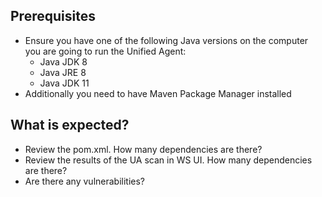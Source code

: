## Prerequisites
* Ensure you have one of the following Java versions on the computer you are going to run the Unified Agent: 
  * Java JDK 8
  * Java JRE 8
  * Java JDK 11
* Additionally you need to have Maven Package Manager installed 

## What is expected?
* Review the pom.xml. How many dependencies are there?
* Review the results of the UA scan in WS UI. How many dependencies are there?
* Are there any vulnerabilities?  
